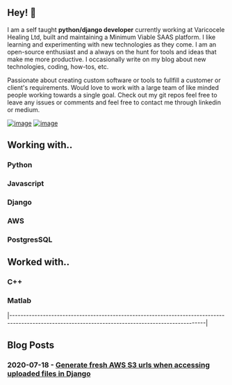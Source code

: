 ## Hey! 👋

I am a self taught **python/django developer** currently working at Varicocele Healing Ltd, built and maintaining a Minimum Viable SAAS platform. I like learning and experimenting with new technologies as they come. I am an open-source enthusiast and a always on the hunt for tools and ideas that make me more productive. I occasionally write on my blog about new technologies, coding, how-tos, etc.

Passionate about creating custom software or tools to fullfill a customer or client's requirements. Would love to work with a large team of like minded people working towards a single goal. Check out my git repos feel free to leave any issues or comments and feel free to contact me through linkedin or medium.

[![image](https://img.shields.io/badge/LinkedIn-0077B5?style=for-the-badge&logo=linkedin&logoColor=white)](www.linkedin.com/in/tejas-janardhan)
[![image](https://img.shields.io/badge/Medium-12100E?style=for-the-badge&logo=medium&logoColor=white)](https://medium.com/@tejasj1718)

## Working with..

### Python
### Javascript
### Django
### AWS
### PostgresSQL

## Worked with..

### C++
### Matlab

|----------------------------------------------------------------------------------------------------------------------------------------------------|
## Blog Posts

### 2020-07-18 - [Generate fresh AWS S3 urls when accessing uploaded files in Django](https://towardsaws.com/generating-fresh-aws-s3-urls-when-accessing-uploaded-files-in-django-37939e89114a)
